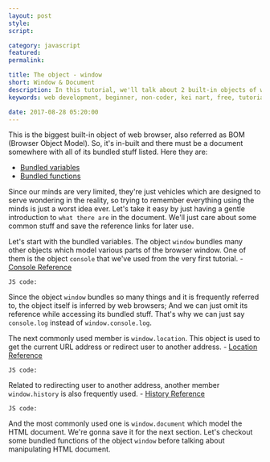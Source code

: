 ```yaml
---
layout: post
style:
script:

category: javascript
featured:
permalink:

title: The object - window
short: Window & Document
description: In this tutorial, we'll talk about 2 built-in objects of web browser (window & document). <br>They allow manipulating HTML document & browser window. <br>Let's start with the object - window.
keywords: web development, beginner, non-coder, kei nart, free, tutorial, coding, programming, code nart, javascript, object, dom, document object model, document, node, bom, browser object model, window

date: 2017-08-28 05:20:00
---
```


This is the biggest built-in object of web browser, also referred as BOM (Browser
Object Model). So, it's in-built and there must be a document somewhere with all
of its bundled stuff listed. Here they are:

- [Bundled variables](https://developer.mozilla.org/en-US/docs/Web/API/Window#Properties)
- [Bundled functions](https://developer.mozilla.org/en-US/docs/Web/API/Window#Methods)

Since our minds are very limited, they're just vehicles which are designed to
serve wondering in the reality, so trying to remember everything using the minds
is just a worst idea ever. Let's take it easy by just having a gentle introduction
to `what there are` in the document. We'll just care about some common stuff and
save the reference links for later use.

Let's start with the bundled variables. The object `window` bundles many other
objects which model various parts of the browser window. One of them is the
object `console` that we've used from the very first tutorial. -
[Console Reference](https://developer.mozilla.org/en-US/docs/Web/API/Console)

`JS code:`
<script src="https://gist.github.com/codenart/a8bec8b24224c0fff2407c1ab7d793a7.js">
</script>

Since the object `window` bundles so many things and it is frequently referred
to, the object itself is inferred by web browsers; And we can just omit its
reference while accessing its bundled stuff. That's why we can just say
`console.log` instead of `window.console.log`.

The next commonly used member is `window.location`. This object is used to
get the current URL address or redirect user to another address. -
[Location Reference](https://developer.mozilla.org/en-US/docs/Web/API/Location)

`JS code:`
<script src="https://gist.github.com/codenart/aa7a6dc4dbebbec9b599516a29922554.js">
</script>

Related to redirecting user to another address, another member `window.history`
is also frequently used. -
[History Reference](https://developer.mozilla.org/en-US/docs/Web/API/History)

`JS code:`
<script src="https://gist.github.com/codenart/1e3ddf8d4dc9541ea8cee97694a8efab.js">
</script>

And the most commonly used one is `window.document` which model the HTML document.
We're gonna save it for the next section. Let's checkout some bundled functions
of the object `window` before talking about manipulating HTML document.
